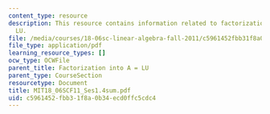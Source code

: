 ```yaml
---
content_type: resource
description: This resource contains information related to factorization into A =
  LU.
file: /media/courses/18-06sc-linear-algebra-fall-2011/c5961452fbb31f8a0b34ecd0ffc5cdc4_MIT18_06SCF11_Ses1.4sum.pdf
file_type: application/pdf
learning_resource_types: []
ocw_type: OCWFile
parent_title: Factorization into A = LU
parent_type: CourseSection
resourcetype: Document
title: MIT18_06SCF11_Ses1.4sum.pdf
uid: c5961452-fbb3-1f8a-0b34-ecd0ffc5cdc4
---
```

